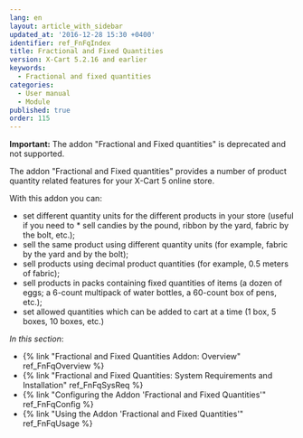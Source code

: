 ```yaml
---
lang: en
layout: article_with_sidebar
updated_at: '2016-12-28 15:30 +0400'
identifier: ref_FnFqIndex
title: Fractional and Fixed Quantities
version: X-Cart 5.2.16 and earlier
keywords:
  - Fractional and fixed quantities
categories:
  - User manual
  - Module
published: true
order: 115
---
```

**Important:** The addon "Fractional and Fixed quantities" is deprecated and not supported.

The addon "Fractional and Fixed quantities" provides a number of product quantity related features for your X-Cart 5 online store.

With this addon you can:

*   set different quantity units for the different products in your store (useful if you need to *  sell candies by the pound, ribbon by the yard, fabric by the bolt, etc.);
*   sell the same product using different quantity units (for example, fabric by the yard and by the bolt);
*   sell products using decimal product quantities (for example, 0.5 meters of fabric);
*   sell products in packs containing fixed quantities of items (a dozen of eggs; a 6-count multipack of water bottles, a 60-count box of pens, etc.);
*   set allowed quantities which can be added to cart at a time (1 box, 5 boxes, 10 boxes, etc.)

_In this section_:

*   {% link "Fractional and Fixed Quantities Addon: Overview" ref_FnFqOverview %}
*   {% link "Fractional and Fixed Quantities: System Requirements and Installation" ref_FnFqSysReq %}
*   {% link "Configuring the Addon 'Fractional and Fixed Quantities'" ref_FnFqConfig %}
*   {% link "Using the Addon 'Fractional and Fixed Quantities'" ref_FnFqUsage %}
